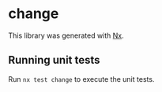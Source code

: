 # change

This library was generated with [Nx](https://nx.dev).

## Running unit tests

Run `nx test change` to execute the unit tests.
